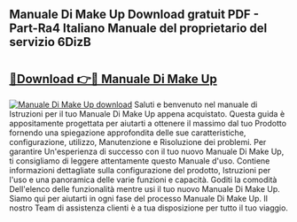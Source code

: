 ## Manuale Di Make Up Download gratuit PDF - Part-Ra4 Italiano Manuale del proprietario del servizio 6DizB

# <h2><a href="http://dfbdpm.blite.top/?on=Manuale+Di+Make+Up">🔗Download 👉🔴 Manuale Di Make Up</a></h2>

[![Manuale Di Make Up download](https://i.imgur.com/lujVjoI.png)](http://dfbdpm.blite.top/?on=Manuale+Di+Make+Up)
Saluti e benvenuto nel manuale di Istruzioni per il tuo Manuale Di Make Up appena acquistato. Questa guida è appositamente progettata per aiutarti a ottenere il massimo dal tuo Prodotto fornendo una spiegazione approfondita delle sue caratteristiche, configurazione, utilizzo, Manutenzione e Risoluzione dei problemi. Per garantire Un'esperienza di successo con il tuo nuovo Manuale Di Make Up, ti consigliamo di leggere attentamente questo Manuale d'uso. Contiene informazioni dettagliate sulla configurazione del prodotto, Istruzioni per l'uso e una panoramica delle varie funzioni e capacità. Goditi la comodità Dell'elenco delle funzionalità mentre usi il tuo nuovo Manuale Di Make Up. Siamo qui per aiutarti in ogni fase del processo Manuale Di Make Up. Il nostro Team di assistenza clienti è a tua disposizione per tutto il tuo viaggio.
